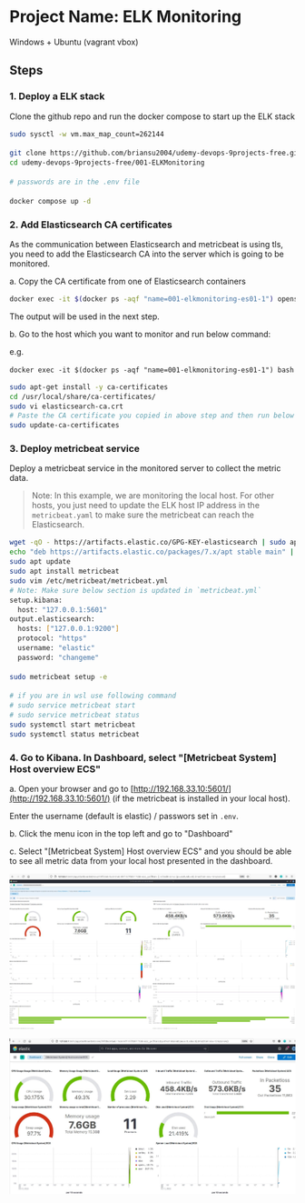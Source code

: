 # Project Name: ELK Monitoring

Windows + Ubuntu (vagrant vbox)

## Steps

### 1. Deploy a ELK stack

Clone the github repo and run the docker compose to start up the ELK stack

```bash
sudo sysctl -w vm.max_map_count=262144

git clone https://github.com/briansu2004/udemy-devops-9projects-free.git
cd udemy-devops-9projects-free/001-ELKMonitoring

# passwords are in the .env file

docker compose up -d
```

### 2. Add Elasticsearch CA certificates

As the communication between Elasticsearch and metricbeat is using tls, you need to add the Elasticsearch CA into the server which is going to be monitored.

a. Copy the CA certificate from one of Elasticsearch containers

```bash
docker exec -it $(docker ps -aqf "name=001-elkmonitoring-es01-1") openssl x509 -fingerprint -sha256 -in /usr/share/elasticsearch/config/certs/ca/ca.crt
```

The output will be used in the next step.

b.  Go to the host which you want to monitor and run below command:

e.g.

`docker exec -it $(docker ps -aqf "name=001-elkmonitoring-es01-1") bash`

```bash
sudo apt-get install -y ca-certificates
cd /usr/local/share/ca-certificates/
sudo vi elasticsearch-ca.crt
# Paste the CA certificate you copied in above step and then run below command to add it to the host
sudo update-ca-certificates
```

### 3. Deploy metricbeat service

Deploy a metricbeat service in the monitored server to collect the metric data.

> Note: In this example, we are monitoring the local host. For other hosts, you just need to update the ELK host IP address in the `metricbeat.yaml` to make sure the metricbeat can reach the Elasticsearch.

```bash
wget -qO - https://artifacts.elastic.co/GPG-KEY-elasticsearch | sudo apt-key add -
echo "deb https://artifacts.elastic.co/packages/7.x/apt stable main" | sudo tee -a /etc/apt/sources.list.d/elastic-7.x.list
sudo apt update
sudo apt install metricbeat
sudo vim /etc/metricbeat/metricbeat.yml
# Note: Make sure below section is updated in `metricbeat.yml`
setup.kibana:
  host: "127.0.0.1:5601"
output.elasticsearch:
  hosts: ["127.0.0.1:9200"]
  protocol: "https"
  username: "elastic"
  password: "changeme"

sudo metricbeat setup -e

# if you are in wsl use following command
# sudo service metricbeat start
# sudo service metricbeat status
sudo systemctl start metricbeat
sudo systemctl status metricbeat
```

### 4. Go to Kibana. In Dashboard, select "[Metricbeat System] Host overview ECS"

a. Open your browser and go to [http://192.168.33.10:5601/](http://192.168.33.10:5601/) (if the metricbeat is installed in your local host).

Enter the username (default is elastic) / passwors set in `.env`.

b. Click the menu icon in the top left and go to "Dashboard"

c. Select "[Metricbeat System] Host overview ECS" and you should be able to see all metric data from your local host presented in the dashboard.

![kibana1](./images/1.jpg)

![kibana2](./images/2.jpg)
